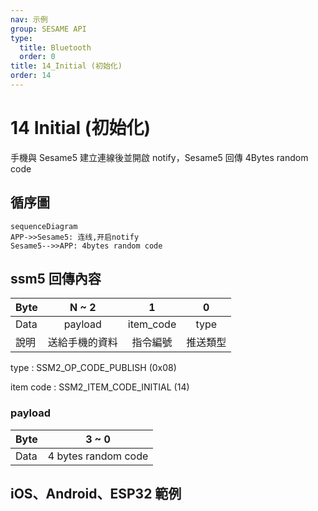 ```yaml
---
nav: 示例
group: SESAME API
type:
  title: Bluetooth
  order: 0
title: 14_Initial (初始化)
order: 14
---
```


# 14 Initial (初始化)

手機與 Sesame5 建立連線後並開啟 notify，Sesame5 回傳 4Bytes random code

## 循序圖

```mermaid
sequenceDiagram
APP->>Sesame5: 连线,开启notify
Sesame5-->>APP: 4bytes random code
```


## ssm5 回傳內容

| Byte |     N ~ 2      |     1     |    0     |
| ---- | :------------: | :-------: | :------: |
| Data |    payload     | item_code |   type   |
| 說明 | 送給手機的資料 | 指令編號  | 推送類型 |

type : SSM2_OP_CODE_PUBLISH (0x08)

item code : SSM2_ITEM_CODE_INITIAL (14)

### payload

| Byte |        3 ~ 0        |
| ---- | :-----------------: |
| Data | 4 bytes random code |

## iOS、Android、ESP32 範例

<CustomBashOSPlatformInitial ios='true' android='true'  esp32='true'/>

<!-- 

### Android 範例

```java
    override fun onGattSesamePublish(receivePayload: SSM3PublishPayload) {
        if (receivePayload.cmdItCode == SesameItemCode.initial.value) {
            mSesameToken = receivePayload.payload
            L.d("hcia", "isNeedAuthFromServer:" + isNeedAuthFromServer)
            if (isRegistered) {
                if (isNeedAuthFromServer == true) {
                    CHAccountManager.signGuestKey(CHRemoveSignKeyRequest(deviceId.toString().uppercase(), mSesameToken.toHexString(), sesame2KeyData!!.secretKey)) {
                        it.onSuccess {
                            (this as CHDeviceUtil).login(it.data)
                        }
                    }
                } else {
                    (this as CHDeviceUtil).login()
                }
            } else {
                deviceStatus = CHDeviceStatus.ReadyToRegister
            }
        }
    }

```

### iOS 範例

```jsx | pure
    func onGattSesamePublish(_ payload: SesameOS3PublishPayload) {
        let itemCode = payload.itemCode
//        L.d("[註冊]itemCode=>",itemCode.rawValue)
        let data = payload.payload
        if(itemCode == .initalization){
            self.mSesameToken = data
            if self.isRegistered {
                if isGuestKey {
                    (self as! CHDevice).sign(token: mSesameToken!.toHexString()) { signResult in
                        if case let .success(signedToken) = signResult {
                            (self as! CHDeviceUtil).login(token: signedToken.data)
                        }
                    }
                } else if deviceStatus == .waitingGatt() {
                    (self as! CHDeviceUtil).login(token: nil)
                }
            } else {
                deviceStatus = .readyToRegister()
            }
        }
    }
```

### ESP 範例

```jsx | pure
static void ssm_initial_handle(sesame * ssm, uint8_t cmd_it_code) {
    ssm->cipher.encrypt.nouse = 0; // reset cipher
    ssm->cipher.decrypt.nouse = 0;
    memcpy(ssm->cipher.encrypt.random_code, ssm->b_buf, 4);
    memcpy(ssm->cipher.decrypt.random_code, ssm->b_buf, 4);
    ssm->cipher.encrypt.count = 0;
    ssm->cipher.decrypt.count = 0;

    if (p_ssms_env->ssm.device_secret[0] == 0) {
        ESP_LOGI(TAG, "[ssm][no device_secret]");
        send_reg_cmd_to_ssm(ssm);
        return;
    }
    send_login_cmd_to_ssm(ssm);
}
``` 

-->
